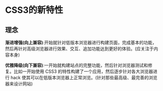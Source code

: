 # CSS3的新特性

## 理念

**渐进增强(向上兼容)**:开始就针对低版本浏览器进行构建页面，完成基本的功能，然后再针对高级浏览器进行效果、交互、追加功能达到更好的体验。(应关注于内容本身)

**优雅降级(向下兼容)**:一开始就构建站点的完整功能，然后针对浏览器测试和修复。比如一开始使用 CSS3 的特性构建了一个应用，然后逐步针对各大浏览器进行 
hack 使其可以在低版本浏览器上正常浏览。(针对那些最高级、最完善的浏览器来设计网站)



